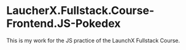 # LaucherX.Fullstack.Course-Frontend.JS-Pokedex
This is my work for the JS practice of the LaunchX Fullstack Course.
